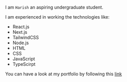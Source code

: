 I am `Harish` an aspiring undergraduate student.

I am experienced in working the technologies like:

- React.js
- Next.js
- TailwindCSS
- Node.js
- HTML
- CSS
- JavaScript
- TypeScirpt

You can have a look at my portfolio by following this [link](https://portfolio-harishharris-projects.vercel.app/)
